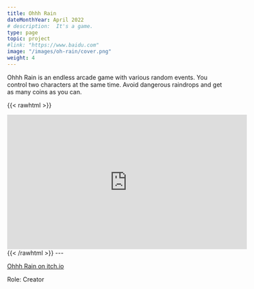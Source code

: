 ```yaml
---
title: Ohhh Rain
dateMonthYear: April 2022
# description:  It's a game.
type: page
topic: project
#link: "https://www.baidu.com"
image: "/images/oh-rain/cover.png"
weight: 4
---
```


Ohhh Rain is an endless arcade game with various random events.
You control two characters at the same time.
Avoid dangerous raindrops and get as many coins as you can.

{{< rawhtml >}} 
<iframe width="560" height="315" src="https://www.youtube.com/embed/xeqzeL-Wgd4" title="YouTube video player" frameborder="0" allow="accelerometer; autoplay; clipboard-write; encrypted-media; gyroscope; picture-in-picture; web-share" allowfullscreen></iframe>
{{< /rawhtml >}}  
---  

[Ohhh Rain on itch.io](https://lunardust.itch.io/ohrain)  

Role: Creator

